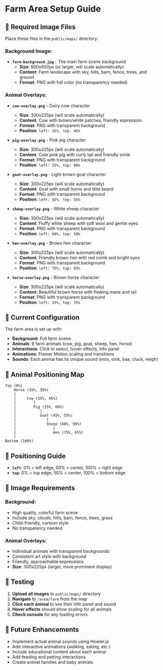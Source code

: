 # Farm Area Setup Guide

## 🚜 **Required Image Files**

Place these files in the `public/maps/` directory:

### **Background Image:**
- **`farm-background.jpg`** - The main farm scene background
  - **Size**: 900x600px (or larger, will scale automatically)
  - **Content**: Farm landscape with sky, hills, barn, fence, trees, and ground
  - **Format**: PNG with full color (no transparency needed)

### **Animal Overlays:**
- **`cow-overlay.png`** - Dairy cow character
  - **Size**: 300x225px (will scale automatically)
  - **Content**: Cow with brown/white patches, friendly expression
  - **Format**: PNG with transparent background
  - **Position**: `left: 15%, top: 45%`

- **`pig-overlay.png`** - Pink pig character
  - **Size**: 300x225px (will scale automatically)
  - **Content**: Cute pink pig with curly tail and friendly smile
  - **Format**: PNG with transparent background
  - **Position**: `left: 25%, top: 60%`

- **`goat-overlay.png`** - Light brown goat character
  - **Size**: 300x225px (will scale automatically)
  - **Content**: Goat with small horns and little beard
  - **Format**: PNG with transparent background
  - **Position**: `left: 45%, top: 55%`

- **`sheep-overlay.png`** - White sheep character
  - **Size**: 300x225px (will scale automatically)
  - **Content**: Fluffy white sheep with soft wool and gentle eyes
  - **Format**: PNG with transparent background
  - **Position**: `left: 60%, top: 50%`

- **`hen-overlay.png`** - Brown hen character
  - **Size**: 300x225px (will scale automatically)
  - **Content**: Friendly brown hen with red comb and bright eyes
  - **Format**: PNG with transparent background
  - **Position**: `left: 75%, top: 65%`

- **`horse-overlay.png`** - Brown horse character
  - **Size**: 300x225px (will scale automatically)
  - **Content**: Beautiful brown horse with flowing mane and tail
  - **Format**: PNG with transparent background
  - **Position**: `left: 35%, top: 35%`

## 🎯 **Current Configuration**

The farm area is set up with:
- **Background**: Full farm scene
- **Animals**: 6 farm animals (cow, pig, goat, sheep, hen, horse)
- **Interactions**: Click to select, hover effects, info panel
- **Animations**: Framer Motion scaling and transitions
- **Sounds**: Each animal has its unique sound (moo, oink, baa, cluck, neigh)

## 🔧 **Animal Positioning Map**

```
Top (0%)
    Horse (35%, 35%)
    |
    |     Cow (15%, 45%)
    |        |
    |        Pig (25%, 60%)
    |           |
    |           Goat (45%, 55%)
    |              |
    |              Sheep (60%, 50%)
    |                 |
    |                 Hen (75%, 65%)
    |
Bottom (100%)
```

## 📍 **Positioning Guide**

- **`left`**: 0% = left edge, 50% = center, 100% = right edge
- **`top`**: 0% = top edge, 50% = center, 100% = bottom edge

## 🎨 **Image Requirements**

### **Background:**
- High quality, colorful farm scene
- Include sky, clouds, hills, barn, fence, trees, grass
- Child-friendly, cartoon style
- No transparency needed

### **Animal Overlays:**
- Individual animals with transparent backgrounds
- Consistent art style with background
- Friendly, approachable expressions
- **Size**: 300x225px (larger, more prominent display)

## 🚀 **Testing**

1. **Upload all images** to `public/maps/` directory
2. **Navigate** to `/area/farm` from the map
3. **Click each animal** to see their info panel and sound
4. **Hover effects** should show scaling for all animals
5. **Check console** for any loading errors

## 🔮 **Future Enhancements**

- Implement actual animal sounds using Howler.js
- Add interactive animations (walking, eating, etc.)
- Include educational content about each animal
- Add feeding and petting interactions
- Create animal families and baby animals
